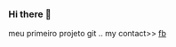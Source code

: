 ### Hi there 👋

meu primeiro projeto git .. my contact>> [fb](https://www.facebook.com/profile.php?id=100010615669103)
